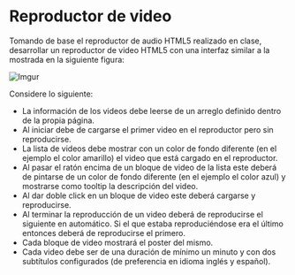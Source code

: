 # Reproductor de video

Tomando de base el reproductor de audio HTML5 realizado en clase, desarrollar un reproductor de video HTML5 con una interfaz similar a la mostrada en la siguiente figura:

![Imgur](https://i.imgur.com/l00RHiB.png)

Considere lo siguiente:
- La información de los videos debe leerse de un arreglo definido dentro de la propia página.
- Al iniciar debe de cargarse el primer video en el reproductor pero sin reproducirse.
- La lista de videos debe mostrar con un color de fondo diferente (en el ejemplo el color amarillo) el video que está cargado en el reproductor.
- Al pasar el ratón encima de un bloque de video de la lista este deberá de pintarse de un color de fondo diferente (en el ejemplo el color azul) y mostrarse como tooltip la descripción del video.
- Al dar doble click en un bloque de video este deberá cargarse y reproducirse.
- Al terminar la reproducción de un video deberá de reproducirse el siguiente en automático. Si el que estaba reproduciéndose era el último entonces deberá de reproducirse el primero.
- Cada bloque de video mostrará el poster del mismo.
- Cada video debe ser de una duración de mínimo un minuto y con dos subtítulos configurados (de preferencia en idioma inglés y español).